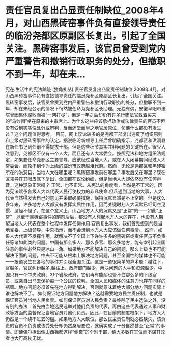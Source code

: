 # 责任官员复出凸显责任制缺位_2008年4月，对山西黑砖窑事件负有直接领导责任的临汾尧都区原副区长复出，引起了全国关注。黑砖窑事发后，该官员曾受到党内严重警告和撤销行政职务的处分，但撤职不到一年，却在未...

宪在:生活中的宪法踪迹 (独角扎丛)
责任官员复出凸显责任制缺位
2008年4月，对山西黑砖窑事件负有直接领导责任的临汾尧都区原副区长复出，引起了全国关注。黑砖窑事发后，该官员曾受到党内严重警告和撤销行政职务的处分，但撤职不到一年，却在未经公示的情况下悄然被任命为尧都区长助理。无独有偶，安徽阜阳市法院曾因集体腐败而被“一网打尽”，但是一年之后却仍有许多行贿法官戴着买来的“乌纱帽”坐在原来的主审席上。为什么这些应该承担政治或法律责任的官员不但没有受到实质性处分或审判，反而还堂而皇之地官居原位，仿佛什么都没有发生过？这个问题值得思考。
目前，网上议论较多的是尧都干部复出违反了组织原则和上级对黑砖窑事件的认定。据说临汾新领导上任后曾明确指示，尧都区和洪洞县在新任书记到任前不得提拔干部，但是这些细节其实并非问题的关键所在。很少人注意到，尧都区不仅有一个人大，而且还有人大常委会。按照宪法和地方组织法规定，如果要任命尧都区主要领导，应该经过当地人大，或在人大闭幕期间经过人大常委会，而轮不到作为上级的临汾市政府越俎代庖。然而，无论是尧都区和黑砖窑所在的洪洞县，当地人大在哪里呢？黑砖窑事发前在哪里？事发后又在哪里？现在区领导在其眼皮底下复出，全国都在议论纷纷，但是当地人大却依然没有任何声音。这种现象正常吗？
正常，也不正常。从宪法的角度看，当然是不正常的，因为宪法赋予各级人大以代表人民行使权力的非凡使命.但凡遇到当地的大事，人大代表当然得发表自己的意见并采取必要措施，保持沉默显然是不正常的。但是这么多年来，许多地方人大都没有发挥实质性作用，因而关键时刻人大沉默已经司空见惯、见怪不怪了。在这个意义上，山西地方人大的沉默又是“正常”的——如此“正常”，以至于黑砖窑事件的前前后后，都没有人想起地方人大的存在，也没有人期望当地人大代表在整个过程中发挥任何作用.官员复出事发，我们首先想到的是当地党委、上级领导、中央指示，而不会想到地方人大应该做任何事情。
然而，如果人大代表不发挥作用，就解决不了全国上下许许多多的黑砖窑或责任官员不负责任等诸如此类的问题。中国有那么多人、那么多官、那么多地方，能有幸引起全国注意的事件必然只是冰山一角。如果地方不能解决自己的问题，那么上级也不可能解决下面的问题，中央不可能从根本上解决地方问题，甚至全国性的媒体也不可能一一报道发生在各地的事件并引起全国关注。这是一道很简单的算术题：越往下，官越多，官民纠纷越多.越往上，政府部门越少，解决问题的人手和资源越少。中国只有一个中央政府、31个省级政府，它们再有能耐也管不住那么多的下级官员，或亲自出马去保护每一个公民的权利。全国人民和媒体的注意力也存在同样的瓶颈。地方问题必须首先在地方得到解决，否则就意味着绝大部分地方问题实际上谁也解决不了。
如何保证地方问题地方解决？这就需要地方民主责任制，也就是保证官员对当地人民负责。如何保证官员对人民负责？最终除了民主选举之外，没有别的办法：首先由当地选民选举对他们负责的代表，再由这些代表通过人事和财政等方面的监督保证当地官员对他们负责。因此，在目前的制度框架下，地方人大仍然是一个绕不过去的槛。如果地方人大缺位，那么民主责任制就必然缺失，该负责的官员不负责或该受处分却仍然身居要位，就确实成了十分自然甚至“正常”的事情。即便偶尔揪出像山西尧都这样“倒霉”的个别干部，绝大多数在其位而不谋其政者也大可高枕无忧。
